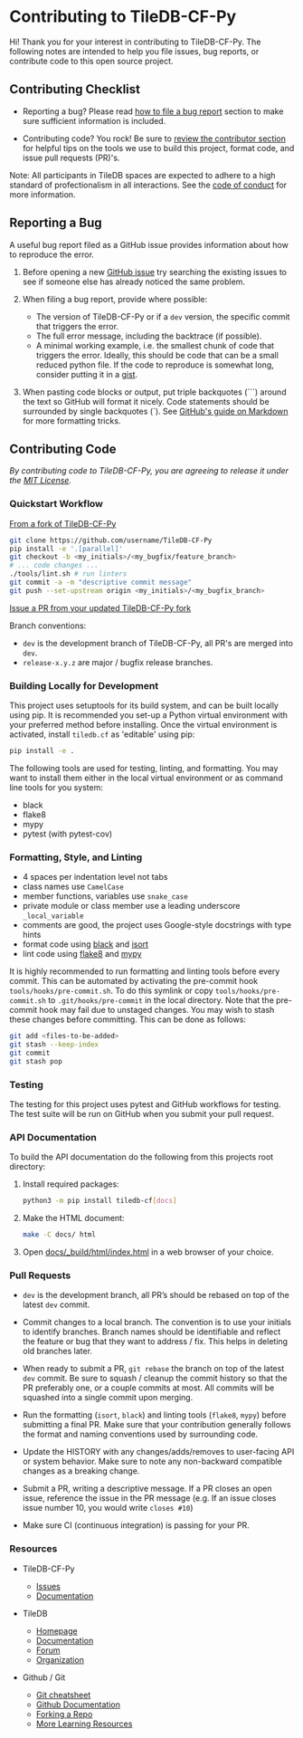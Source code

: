 # Contributing to TileDB-CF-Py

Hi! Thank you for your interest in contributing to TileDB-CF-Py. The following notes are intended to help you file issues, bug reports, or contribute code to this open source project.

## Contributing Checklist

* Reporting a bug?  Please read [how to file a bug report](#reporting-a-bug) section to make sure sufficient information is included.

* Contributing code? You rock! Be sure to [review the contributor section](#contributing-code) for helpful tips on the tools we use to build this project, format code, and issue pull requests (PR)'s.

Note: All participants in TileDB spaces are expected to adhere to a high standard of profectionalism in all interactions. See the [code of conduct](code-of-conduct.md) for more information.

## Reporting a Bug

A useful bug report filed as a GitHub issue provides information about how to reproduce the error.

1. Before opening a new [GitHub issue](https://github.com/TileDB-Inc/TileDB-CF-Py/issues) try searching the existing issues to see if someone else has already noticed the same problem.

2. When filing a bug report, provide where possible:

    * The version of TileDB-CF-Py or if a `dev` version, the specific commit that triggers the error.
    * The full error message, including the backtrace (if possible).
    * A minimal working example, i.e. the smallest chunk of code that triggers the error. Ideally, this should be code that can be a small reduced python file. If the code to reproduce is somewhat long, consider putting it in a [gist](https://gist.github.com).

3. When pasting code blocks or output, put triple backquotes (\`\`\`) around the text so GitHub will format it nicely. Code statements should be surrounded by single backquotes (\`). See [GitHub's guide on Markdown](https://guides.github.com/features/mastering-markdown) for more formatting tricks.

## Contributing Code

*By contributing code to TileDB-CF-Py, you are agreeing to release it under the [MIT License](https://github.com/TileDB-Inc/TileDB/tree/dev/LICENSE).*

### Quickstart Workflow

[From a fork of TileDB-CF-Py](https://help.github.com/articles/fork-a-repo/)

```bash
git clone https://github.com/username/TileDB-CF-Py
pip install -e '.[parallel]'
git checkout -b <my_initials>/<my_bugfix/feature_branch>
# ... code changes ...
./tools/lint.sh # run linters
git commit -a -m "descriptive commit message"
git push --set-upstream origin <my_initials>/<my_bugfix_branch>
```

[Issue a PR from your updated TileDB-CF-Py fork](https://help.github.com/articles/creating-a-pull-request-from-a-fork/)

Branch conventions:

* `dev` is the development branch of TileDB-CF-Py, all PR's are merged into `dev`.
* `release-x.y.z` are major / bugfix release branches.

### Building Locally for Development

This project uses setuptools for its build system, and can be built locally using pip. It is recommended you set-up a Python virtual environment with your preferred method before installing. Once the virtual environment is activated, install `tiledb.cf` as 'editable' using pip:

```bash
pip install -e .
```

The following tools are used for testing, linting, and formatting. You may want to install them either in the local virtual environment or as command line tools for you system:

* black
* flake8
* mypy
* pytest (with pytest-cov)


### Formatting, Style, and Linting

* 4 spaces per indentation level not tabs
* class names use `CamelCase`
* member functions, variables use `snake_case`
* private module or class member use a leading underscore `_local_variable`
* comments are good, the project uses Google-style docstrings with type hints
* format code using [black](https://pypi.org/project/black/) and [isort](https://pypi.org/project/isort/)
* lint code using [flake8](https://pypi.org/project/flake8/) and [mypy](https://pypi.org/project/mypy/)

It is highly recommended to run formatting and linting tools before every commit. This can be automated by activating the pre-commit hook `tools/hooks/pre-commit.sh`. To do this symlink or copy `tools/hooks/pre-commit.sh` to `.git/hooks/pre-commit` in the local directory. Note that the pre-commit hook may fail due to unstaged changes. You may wish to stash these changes before committing. This can be done as follows:

```bash
git add <files-to-be-added>
git stash --keep-index
git commit
git stash pop
```

### Testing

The testing for this project uses pytest and GitHub workflows for testing. The test suite will be run on GitHub when you submit your pull request.

### API Documentation

To build the API documentation do the following from this projects root directory:

1. Install required packages:
   ```bash
   python3 -m pip install tiledb-cf[docs]
   ```
2. Make the HTML document:
   ```bash
   make -C docs/ html
   ```
3. Open [docs/_build/html/index.html](./docs/_build/html/index.html) in a web browser of your choice.


### Pull Requests

* `dev` is the development branch, all PR’s should be rebased on top of the latest `dev` commit.

* Commit changes to a local branch.  The convention is to use your initials to identify branches.  Branch names should be identifiable and reflect the feature or bug that they want to address / fix. This helps in deleting old branches later.

* When ready to submit a PR, `git rebase` the branch on top of the latest `dev` commit.  Be sure to squash / cleanup the commit history so that the PR preferably one, or a couple commits at most.  All commits will be squashed into a single commit upon merging.

* Run the formatting (`isort`, `black`) and linting tools (`flake8`, `mypy`) before submitting a final PR. Make sure that your contribution generally follows the format and naming conventions used by surrounding code.

* Update the HISTORY with any changes/adds/removes to user-facing API or system behavior. Make sure to note any non-backward compatible changes as a breaking change.

* Submit a PR, writing a descriptive message.  If a PR closes an open issue, reference the issue in the PR message (e.g. If an issue closes issue number 10, you would write `closes #10`)

* Make sure CI (continuous integration) is passing for your PR.

### Resources

* TileDB-CF-Py
  * [Issues](https://github.com/TileDB-Inc/TileDB-CF-Py/issues)
  * [Documentation](https://docs.tiledb.com/geospatial)

* TileDB
  * [Homepage](https://tiledb.com)
  * [Documentation](https://docs.tiledb.com/main/)
  * [Forum](https://forum.tiledb.io/)
  * [Organization](https://github.com/TileDB-Inc/)

* Github / Git
  * [Git cheatsheet](https://services.github.com/on-demand/downloads/github-git-cheat-sheet/)
  * [Github Documentation](https://help.github.com/)
  * [Forking a Repo](https://help.github.com/articles/fork-a-repo/)
  * [More Learning Resources](https://help.github.com/articles/git-and-github-learning-resources/)
